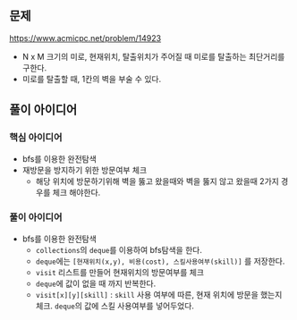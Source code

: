 ## 문제

https://www.acmicpc.net/problem/14923

- N x M 크기의 미로, 현재위치, 탈출위치가 주어질 때 미로를 탈출하는 최단거리를 구한다.
- 미로를 탈출할 때, 1칸의 벽을 부술 수 있다.

## 풀이 아이디어

### 핵심 아이디어

- bfs를 이용한 완전탐색
- 재방문을 방지하기 위한 방문여부 체크
  - 해당 위치에 방문하기위해 벽을 뚫고 왔을때와 벽을 뚫지 않고 왔을때 2가지 경우를 체크 해야한다.

### 풀이 아이디어

- bfs를 이용한 완전탐색
  - `collections`의 `deque`를 이용하여 bfs탐색을 한다.
  - `deque`에는 `[현재위치(x,y), 비용(cost), 스킬사용여부(skill)]` 를 저장한다.
  - `visit` 리스트를 만들어 현재위치의 방문여부를 체크
  - `deque`에 값이 없을 때 까지 반복한다.
  - `visit[x][y][skill]` : `skill` 사용 여부에 따른, 현재 위치에 방문을 했는지 체크. `deque`의 값에 스킬 사용여부를 넣어두었다.

